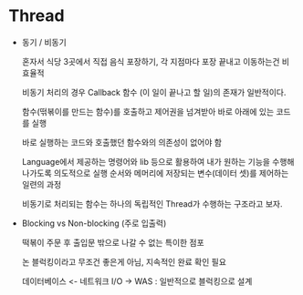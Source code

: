 # Thread

- 동기 / 비동기

  혼자서 식당 3곳에서 직접 음식 포장하기, 각 지점마다 포장 끝내고 이동하는건 비효율적

  비동기 처리의 경우 Callback 함수 (이 일이 끝나고 할 일)의 존재가 일반적이다.

  함수(떢볶이를 만드는 함수)를 호출하고 제어권을 넘겨받아 바로 아래에 있는 코드를 실행

  바로 실행하는 코드와 호출했던 함수와의 의존성이 없어야 함

  Language에서 제공하는 명령어와 lib 등으로 활용하여 내가 원하는 기능을 수행해 나가도록 의도적으로 실행 순서와 메머리에 저장되는 변수(데이터 셋)를 제어하는 일련의 과정

  비동기로 처리되는 함수는 하나의 독립적인 Thread가 수행하는 구조라고 보자.

- Blocking vs Non-blocking (주로 입출력)

  떡볶이 주문 후 출입문 밖으로 나갈 수 없는 특이한 점포

  논 블럭킹이라고 무조건 좋은게 아님, 지속적인 완료 확인 필요

  데이터베이스 <- 네트워크 I/O -> WAS : 일반적으로 블럭킹으로 설계